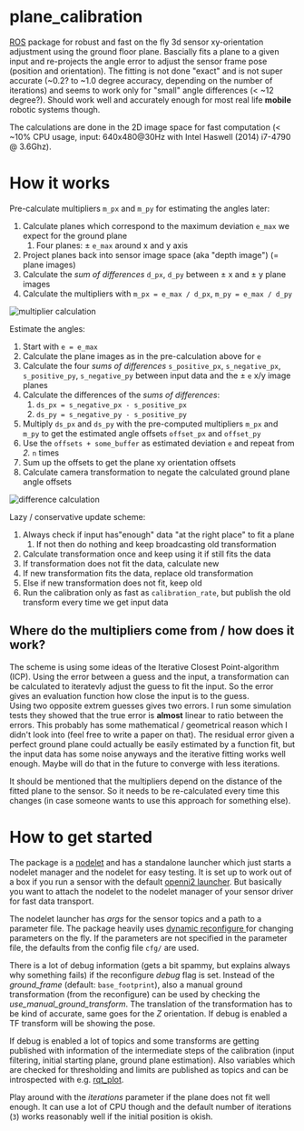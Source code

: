 # plane_calibration
[ROS](http://www.ros.org/) package for robust and fast on the fly 3d sensor xy-orientation adjustment using the ground floor plane.
Bascially fits a plane to a given input and re-projects the angle error to adjust the sensor frame pose (position and orientation).
The fitting is not done "exact" and is not super accurate (~0.2? to ~1.0 degree accuracy, depending on the number of iterations) and seems to work only for "small" angle differences (< ~12 degree?).
Should work well and accurately enough for most real life __mobile__ robotic systems though.

The calculations are done in the 2D image space for fast computation (< ~10% CPU usage, input: 640x480@30Hz with Intel Haswell (2014) i7-4790 @ 3.6Ghz).

# How it works

Pre-calculate multipliers ``m_px`` and ``m_py`` for estimating the angles later:

1. Calculate planes which correspond to the maximum deviation ``e_max`` we expect for the ground plane
   1. Four planes: ± ``e_max`` around x and y axis
1. Project planes back into sensor image space (aka "depth image") (= plane images)
1. Calculate the *sum of differences* ``d_px``, ``d_py`` between ± x and ± y plane images
1. Calculate the multipliers with ``m_px = e_max / d_px``, ``m_py = e_max / d_py``

![multiplier calculation](https://raw.githubusercontent.com/AlexReimann/plane_calibration/devel/doc/plane_calibration_pre.png)

Estimate the angles:
1. Start with ``e = e_max``
2. Calculate the plane images as in the pre-calculation above for ``e``
3. Calculate the four *sums of differences* ``s_positive_px``, ``s_negative_px``, ``s_positive_py``, ``s_negative_py`` between input data and the ± ``e`` x/y image planes
4. Calculate the differences of the *sums of differences*:
   1. ``ds_px = s_negative_px - s_positive_px``
   2. ``ds_py = s_negative_py - s_positive_py``
5. Multiply ``ds_px`` and ``ds_py`` with the pre-computed multipliers ``m_px`` and ``m_py`` to get the estimated angle offsets ``offset_px`` and ``offset_py``
6. Use the ``offsets + some_buffer`` as estimated deviation ``e`` and repeat from _2._ ``n`` times
7. Sum up the offsets to get the plane xy orientation offsets
8. Calculate camera transformation to negate the calculated ground plane angle offsets

![difference calculation](https://raw.githubusercontent.com/AlexReimann/plane_calibration/devel/doc/plane_calibration.png)

Lazy / conservative update scheme:
1. Always check if input has"enough" data "at the right place" to fit a plane
   1. If not then do nothing and keep broadcasting old transformation
2. Calculate transformation once and keep using it if still fits the data
3. If transformation does not fit the data, calculate new
4. If new transformation fits the data, replace old transformation
5. Else if new transformation does not fit, keep old
6. Run the calibration only as fast as ``calibration_rate``, but publish the old transform every time we get input data

## Where do the multipliers come from / how does it work?
The scheme is using some ideas of the Iterative Closest Point-algorithm (ICP). Using the error between a guess and the input, a transformation can be calculated to iteratevly adjust the guess to fit the input. So the error gives an evaluation function how close the input is to the guess.  
Using two opposite extrem guesses gives two errors. I run some simulation tests they showed that the true error is __almost__ linear to ratio between the errors. This probably has some mathematical / geometrical reason which I didn't look into (feel free  to write a paper on that). The residual error given a perfect ground plane could actually be easily estimated by a function fit, but the input data has some noise anyways and the iterative fitting works well enough. Maybe will do that in the future to converge with less iterations.

It should be mentioned that the multipliers depend on the distance of the fitted plane to the sensor. So it needs to be re-calculated every time this changes (in case someone wants to use this approach for something else).

# How to get started
The package is a [nodelet](http://wiki.ros.org/nodelet) and has a standalone launcher which just starts a nodelet manager and the nodelet for easy testing. It is set up to work out of a box if you run a sensor with the default [openni2 launcher](http://wiki.ros.org/openni2_launch).
But basically you want to attach the nodelet to the nodelet manager of your sensor driver for fast data transport.

The nodelet launcher has _args_ for the sensor topics and a path to a parameter file.
The package heavily uses [dynamic reconfigure ](http://wiki.ros.org/dynamic_reconfigure) for changing parameters on the fly. If the parameters are not specified in the parameter file, the defaults from the config file ``cfg/`` are used.

There is a lot of debug information (gets a bit spammy, but explains always why something fails) if the reconfigure _debug_ flag is set.
Instead of the _ground_frame_ (default: ``base_footprint``), also a manual ground transformation (from the reconfigure) can be used by checking the _use_manual_ground_transform_. The translation of the transformation has to be kind of accurate, same goes for the _Z_ orientation. If debug is enabled a TF transform will be showing the pose.

If debug is enabled a lot of topics and some transforms are getting published with information of the intermediate steps of the calibration (input filtering, initial starting plane, ground plane estimation).
Also variables which are checked for thresholding and limits are published as topics and can be introspected with e.g. [rqt_plot](http://wiki.ros.org/rqt_plot).

Play around with the _iterations_ parameter if the plane does not fit well enough. It can use a lot of CPU though and the default number of iterations (``3``) works reasonably well if the initial position is okish.
